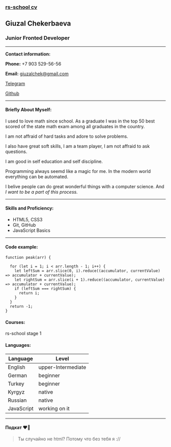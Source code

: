 ### [rs-school cv](https://giuzal.github.io/cv/)

## Giuzal Chekerbaeva
### Junior Fronted Developer  
***
**Contact information:**

**Phone:** +7 903 529-56-56

**Email:** giuzalchek@gmail.com

[Telegram](https://t.me/giuzzal)

[Github](https://github.com/Giuzal)

***

#### Briefly About Myself:

I used to love math since school. As a graduate I was in the top 50 best scored of the state math exam among all graduates in the country.

I am not affraid of hard tasks and adore to solve problems.

I also have great soft skills, I am a team player, I am not affraid to ask questions.

I am good in self education and self discipline.

Programming always seemd like a magic for me. In the modern world everything can be automated.

I belive people can do great wonderful things with a computer science. And *I want to be a part of this process.*

***

#### Skills and Proficiency:

- HTML5, CSS3
- Git, GitHub
- JavaScript Basics
***

#### Code example:

```
function peak(arr) {

  for (let i = 1; i < arr.length - 1; i++) {
    let leftSum = arr.slice(0, i).reduce((accumulator, currentValue) => accumulator + currentValue);
    let rightSum = arr.slice(i + 1).reduce((accumulator, currentValue) => accumulator + currentValue);
    if (leftSum === rightSum) {
      return i;
    }
  }
  return -1;
}
```

#### Courses:

rs-school stage 1

#### Languages:

| Language | Level |
| ----------- | ----------- |
| English    | upper-Intermediate   |
| German   | beginner  |
| Turkey  | beginner  |
| Kyrgyz   | native   |
| Russian    | native   |
| JavaScript  | working on it   |

***
#### Подкат ❤️‍🔥

> Ты случайно не html? Потому что без тебя я ://

